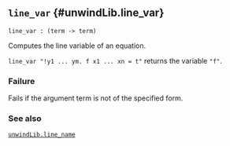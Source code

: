 ## `line_var` {#unwindLib.line_var}


```
line_var : (term -> term)
```



Computes the line variable of an equation.


`line_var "!y1 ... ym. f x1 ... xn = t"` returns the variable `"f"`.

### Failure

Fails if the argument term is not of the specified form.

### See also

[`unwindLib.line_name`](#unwindLib.line_name)

